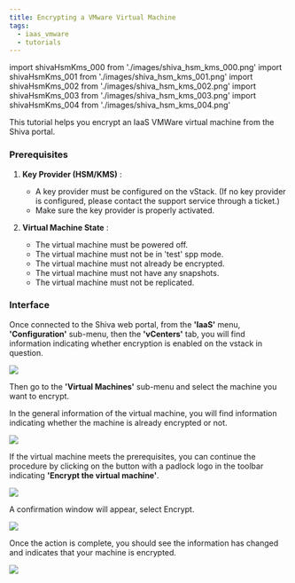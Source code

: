 ```yaml
---
title: Encrypting a VMware Virtual Machine
tags:
  - iaas_vmware
  - tutorials
---
```

import shivaHsmKms_000 from './images/shiva_hsm_kms_000.png'
import shivaHsmKms_001 from './images/shiva_hsm_kms_001.png'
import shivaHsmKms_002 from './images/shiva_hsm_kms_002.png'
import shivaHsmKms_003 from './images/shiva_hsm_kms_003.png'
import shivaHsmKms_004 from './images/shiva_hsm_kms_004.png'

This tutorial helps you encrypt an IaaS VMWare virtual machine from the Shiva portal.

### Prerequisites

1. **Key Provider (HSM/KMS)** :
   - A key provider must be configured on the vStack. (If no key provider is configured, please contact the support service through a ticket.)
   - Make sure the key provider is properly activated.

2. **Virtual Machine State** :
   - The virtual machine must be powered off.
   - The virtual machine must not be in 'test' spp mode.
   - The virtual machine must not already be encrypted.
   - The virtual machine must not have any snapshots.
   - The virtual machine must not be replicated.

### Interface

Once connected to the Shiva web portal, from the **'IaaS'** menu, **'Configuration'** sub-menu, then the **'vCenters'** tab, you will find information indicating whether encryption is enabled on the vstack in question.

<img src={shivaHsmKms_000} />

Then go to the **'Virtual Machines'** sub-menu and select the machine you want to encrypt.

In the general information of the virtual machine, you will find information indicating whether the machine is already encrypted or not.

<img src={shivaHsmKms_001} />

If the virtual machine meets the prerequisites, you can continue the procedure by clicking on the button with a padlock logo in the toolbar indicating **'Encrypt the virtual machine'**.

<img src={shivaHsmKms_002} />

A confirmation window will appear, select Encrypt.

<img src={shivaHsmKms_003} />

Once the action is complete, you should see the information has changed and indicates that your machine is encrypted.

<img src={shivaHsmKms_004} />
